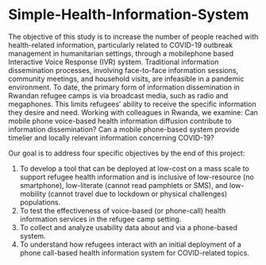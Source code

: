 # Simple-Health-Information-System
The objective of this study is to increase the number of people reached with health-related information, particularly related to COVID-19 outbreak management in humanitarian settings, through a mobilephone based Interactive Voice Response (IVR) system. Traditional information dissemination processes, involving face-to-face information sessions, community meetings, and household visits, are infeasible in a pandemic environment. To date, the primary form of information dissemination in Rwandan refugee
camps is via broadcast media, such as radio and megaphones. This limits refugees’ ability to receive the specific information they desire and need. Working with colleagues in Rwanda, we examine: Can mobile phone voice-based health information diffusion contribute to information dissemination? Can a mobile phone-based system provide timelier and locally relevant information concerning COVID-19? 

Our goal is to address four specific objectives by the end of this project:
1. To develop a tool that can be deployed at low-cost on a mass scale to support refugee health
information and is inclusive of low-resource (no smartphone), low-literate (cannot read
pamphlets or SMS), and low-mobility (cannot travel due to lockdown or physical challenges)
populations.
2. To test the effectiveness of voice-based (or phone-call) health information services in the
refugee camp setting.
3. To collect and analyze usability data about and via a phone-based system.
4. To understand how refugees interact with an initial deployment of a phone call-based health
information system for COVID-related topics.
